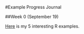 
#Example Progress Journal

##Week 0 (September 19)

[Here](files/interesting_examples.html) is my 5 interesting R examples.
